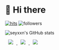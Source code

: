 
<div><h1>👋 Hi there </h1></div>


<!--
**seyxxn/seyxxn** is a ✨ _special_ ✨ repository because its `README.md` (this file) appears on your GitHub profile.

Here are some ideas to get you started:

- 🔭 I’m currently working on ...
- 🌱 I’m currently learning ...
- 👯 I’m looking to collaborate on ...
- 🤔 I’m looking for help with ...
- 💬 Ask me about ...
- 📫 How to reach me: ...
- 😄 Pronouns: ...
- ⚡ Fun fact: ...
-->

[![hits](https://hits.seeyoufarm.com/api/count/incr/badge.svg?url=https%3A%2F%2Fgithub.com%2Fseyxxn&count_bg=%23ffcc00&title_bg=%23555555&icon=&icon_color=%23E7E7E7&title=💛ᵔᴥᵔ💛ㅤhits&edge_flat=false)](https://hits.seeyoufarm.com)
![followers](https://img.shields.io/github/followers/seyxxn?style=social)

<!-- ![seyxxn's github stats](https://github-readme-stats.vercel.app/api?username=seyxxn&show_icons=true) -->

![seyxxn's GitHub stats](https://github-readme-stats.vercel.app/api?username=seyxxn&theme=solarized-light&show_icons=true)

<!-- [![seyxxn's github stats](https://github-readme-stats.vercel.app/api/top-langs/?username=seyxxn&show_icons=true&hide_border=true&title_color=004386&icon_color=004386&layout=compact)](https://github.com/seyxxn) -->

<div aling=center>
    <a href="https://instagram.com/seyxxn.p">
      <img
      src="http://img.shields.io/badge/-Instagram-black?style=flat&logo=Instagram&link=https://instagram.com/fivepxint/"
      style="height : auto; margin-left : 10px; margin-right : 10px;"/>
    </a>
    <a href="mailto:lucy9480@gmail.com">
      <img
      src="https://img.shields.io/badge/Gmail-d14836?style=flat&logo=Gmail&logoColor=white&link=mailto:lucy9480@gmail.com"
      style="height : auto; margin-left : 10px; margin-right : 10px;"/>
    </a>
    <a href="https://blog.naver.com/lucy9480">
      <img
      src="http://img.shields.io/badge/-Daily%20Blog-19CE60?style=flat&logo=naver&logoColor=white&link=https://blog.naver.com/lucy9480"
      style="height : auto; margin-left : 10px; margin-right : 10px;"/>
    </a>
</div>

